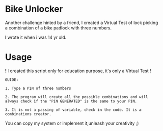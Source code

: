 # Bike Unlocker
Another challenge hinted by a friend, I created a Virtual Test of lock picking a combination of a bike padlock with three numbers.

I wrote it when i was 14 yr old.


# Usage
! I created this script only for education purpose, it's only a Virtual Test !

    GUIDE:

    1. Type a PIN of three numbers

    2. The program will create all the possible combinations and will always check if the "PIN GENERATED" is the same to your PIN.
    
    3. It is not a passing of variable, check in the code. It is a combinations creator.

You can copy my system or implement it,unleash your creativity ;)
